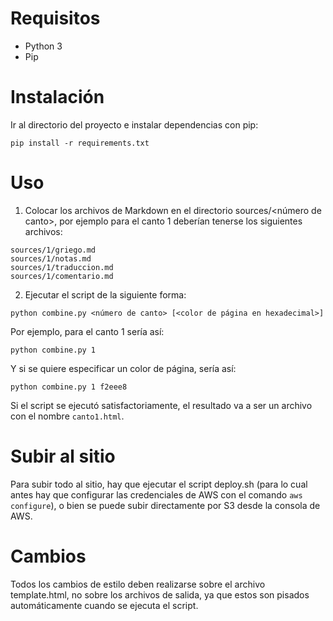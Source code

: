# Requisitos
- Python 3
- Pip
# Instalación
Ir al directorio del proyecto e instalar dependencias con pip:
```
pip install -r requirements.txt
```
# Uso
1. Colocar los archivos de Markdown en el directorio sources/<número
de canto>, por ejemplo para el canto 1 deberían tenerse los siguientes
archivos:
```
sources/1/griego.md
sources/1/notas.md
sources/1/traduccion.md
sources/1/comentario.md
```
2. Ejecutar el script de la siguiente forma:
```
python combine.py <número de canto> [<color de página en hexadecimal>]
```
Por ejemplo, para el canto 1 sería así:
```
python combine.py 1
```
Y si se quiere especificar un color de página, sería así:
```
python combine.py 1 f2eee8
```
Si el script se ejecutó satisfactoriamente, el resultado va a ser un 
archivo con el nombre `canto1.html`.

# Subir al sitio

Para subir todo al sitio, hay que ejecutar el script deploy.sh (para
lo cual antes hay que configurar las credenciales de AWS con el
comando `aws configure`), o bien se puede subir directamente por S3
desde la consola de AWS.

# Cambios

Todos los cambios de estilo deben realizarse sobre el archivo
template.html, no sobre los archivos de salida, ya que estos son
pisados automáticamente cuando se ejecuta el script.

